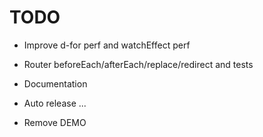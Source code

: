 # TODO

- Improve d-for perf and watchEffect perf

- Router beforeEach/afterEach/replace/redirect and tests

- Documentation
- Auto release ...
- Remove DEMO
